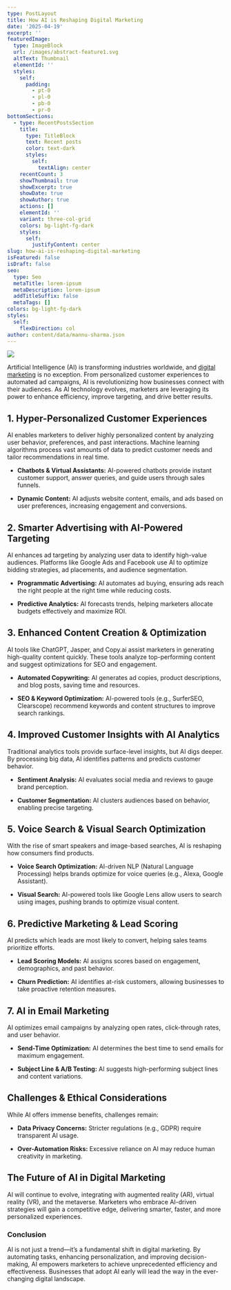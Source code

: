 ```yaml
---
type: PostLayout
title: How AI is Reshaping Digital Marketing
date: '2025-04-19'
excerpt: ''
featuredImage:
  type: ImageBlock
  url: /images/abstract-feature1.svg
  altText: Thumbnail
  elementId: ''
  styles:
    self:
      padding:
        - pt-0
        - pl-0
        - pb-0
        - pr-0
bottomSections:
  - type: RecentPostsSection
    title:
      type: TitleBlock
      text: Recent posts
      color: text-dark
      styles:
        self:
          textAlign: center
    recentCount: 3
    showThumbnail: true
    showExcerpt: true
    showDate: true
    showAuthor: true
    actions: []
    elementId: ''
    variant: three-col-grid
    colors: bg-light-fg-dark
    styles:
      self:
        justifyContent: center
slug: how-ai-is-reshaping-digital-marketing
isFeatured: false
isDraft: false
seo:
  type: Seo
  metaTitle: lorem-ipsum
  metaDescription: lorem-ipsum
  addTitleSuffix: false
  metaTags: []
colors: bg-light-fg-dark
styles:
  self:
    flexDirection: col
author: content/data/mannu-sharma.json
---
```

![](/images/acgdigitalmarketing%201.png)

Artificial Intelligence (AI) is transforming industries worldwide, and [digital marketing](https://www.digitalmarketing.com) is no exception. From personalized customer experiences to automated ad campaigns, AI is revolutionizing how businesses connect with their audiences. As AI technology evolves, marketers are leveraging its power to enhance efficiency, improve targeting, and drive better results.

## **1. Hyper-Personalized Customer Experiences**

AI enables marketers to deliver highly personalized content by analyzing user behavior, preferences, and past interactions. Machine learning algorithms process vast amounts of data to predict customer needs and tailor recommendations in real time.

*   **Chatbots & Virtual Assistants:** AI-powered chatbots provide instant customer support, answer queries, and guide users through sales funnels.

*   **Dynamic Content:** AI adjusts website content, emails, and ads based on user preferences, increasing engagement and conversions.

## **2. Smarter Advertising with AI-Powered Targeting**

AI enhances ad targeting by analyzing user data to identify high-value audiences. Platforms like Google Ads and Facebook use AI to optimize bidding strategies, ad placements, and audience segmentation.

*   **Programmatic Advertising:** AI automates ad buying, ensuring ads reach the right people at the right time while reducing costs.

*   **Predictive Analytics:** AI forecasts trends, helping marketers allocate budgets effectively and maximize ROI.

## **3. Enhanced Content Creation & Optimization**

AI tools like ChatGPT, Jasper, and Copy.ai assist marketers in generating high-quality content quickly. These tools analyze top-performing content and suggest optimizations for SEO and engagement.

*   **Automated Copywriting:** AI generates ad copies, product descriptions, and blog posts, saving time and resources.

*   **SEO & Keyword Optimization:** AI-powered tools (e.g., SurferSEO, Clearscope) recommend keywords and content structures to improve search rankings.

## **4. Improved Customer Insights with AI Analytics**

Traditional analytics tools provide surface-level insights, but AI digs deeper. By processing big data, AI identifies patterns and predicts customer behavior.

*   **Sentiment Analysis:** AI evaluates social media and reviews to gauge brand perception.

*   **Customer Segmentation:** AI clusters audiences based on behavior, enabling precise targeting.

## **5. Voice Search & Visual Search Optimization**

With the rise of smart speakers and image-based searches, AI is reshaping how consumers find products.

*   **Voice Search Optimization:** AI-driven NLP (Natural Language Processing) helps brands optimize for voice queries (e.g., Alexa, Google Assistant).

*   **Visual Search:** AI-powered tools like Google Lens allow users to search using images, pushing brands to optimize visual content.

## **6. Predictive Marketing & Lead Scoring**

AI predicts which leads are most likely to convert, helping sales teams prioritize efforts.

*   **Lead Scoring Models:** AI assigns scores based on engagement, demographics, and past behavior.

*   **Churn Prediction:** AI identifies at-risk customers, allowing businesses to take proactive retention measures.

## **7. AI in Email Marketing**

AI optimizes email campaigns by analyzing open rates, click-through rates, and user behavior.

*   **Send-Time Optimization:** AI determines the best time to send emails for maximum engagement.

*   **Subject Line & A/B Testing:** AI suggests high-performing subject lines and content variations.

## **Challenges & Ethical Considerations**

While AI offers immense benefits, challenges remain:

*   **Data Privacy Concerns:** Stricter regulations (e.g., GDPR) require transparent AI usage.

*   **Over-Automation Risks:** Excessive reliance on AI may reduce human creativity in marketing.

## **The Future of AI in Digital Marketing**

AI will continue to evolve, integrating with augmented reality (AR), virtual reality (VR), and the metaverse. Marketers who embrace AI-driven strategies will gain a competitive edge, delivering smarter, faster, and more personalized experiences.

### **Conclusion**

AI is not just a trend—it’s a fundamental shift in digital marketing. By automating tasks, enhancing personalization, and improving decision-making, AI empowers marketers to achieve unprecedented efficiency and effectiveness. Businesses that adopt AI early will lead the way in the ever-changing digital landscape.
